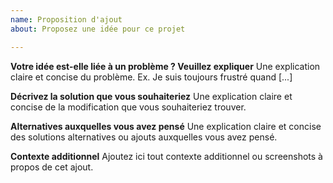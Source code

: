 ```yaml
---
name: Proposition d'ajout
about: Proposez une idée pour ce projet

---
```


**Votre idée est-elle liée à un problème ? Veuillez expliquer**
Une explication claire et concise du problème. Ex. Je suis toujours frustré quand [...]

**Décrivez la solution que vous souhaiteriez**
Une explication claire et concise de la modification que vous souhaiteriez trouver.

**Alternatives auxquelles vous avez pensé**
Une explication claire et concise des solutions alternatives ou ajouts auxquelles vous avez pensé.

**Contexte additionnel**
Ajoutez ici tout contexte additionnel ou screenshots à propos de cet ajout.
